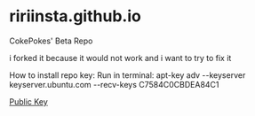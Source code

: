 # ririinsta.github.io
CokePokes' Beta Repo

i forked it because it would not work and i want to try to fix it

How to install repo key:
Run in terminal: apt-key adv --keyserver keyserver.ubuntu.com --recv-keys C7584C0CBDEA84C1

<a href="https://github.com/CokePokes/cokepokes.github.io/blob/master/cokepokes.pub" target="_blank" class="pub_key">Public Key</a>
